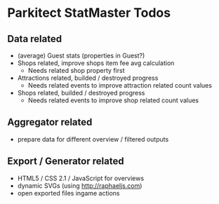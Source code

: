 # Parkitect StatMaster Todos

## Data related
* (average) Guest stats (properties in Guest?)
* Shops related, improve shops item fee avg calculation
  * Needs related shop property first
* Attractions related, builded / destroyed progress
  * Needs related events to improve attraction related count values
* Shops related, builded / destroyed progress
  * Needs related events to improve shop related count values

## Aggregator related
* prepare data for different overview / filtered outputs

## Export / Generator related
* HTML5 / CSS 2.1 / JavaScript for overviews
* dynamic SVGs (using http://raphaeljs.com)
* open exported files ingame actions
